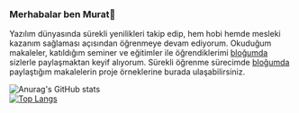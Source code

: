 ### Merhabalar ben Murat👋

Yazılım dünyasında sürekli yenilikleri takip edip, hem hobi hemde mesleki kazanım sağlaması açısından öğrenmeye devam ediyorum. Okuduğum makaleler, katıldığım seminer ve eğitimler ile öğrendiklerimi [bloğumda](https://msuzen.blogspot.com/) sizlerle paylaşmaktan keyif alıyorum. Sürekli öğrenme sürecimde [bloğumda](https://msuzen.blogspot.com/) paylaştığım makalelerin proje örneklerine burada ulaşabilirsiniz.
<!--
**muratsuzen/muratsuzen** is a ✨ _special_ ✨ repository because its `README.md` (this file) appears on your GitHub profile.

Here are some ideas to get you started:

- 🔭 I’m currently working on ...
- 🌱 I’m currently learning ...
- 👯 I’m looking to collaborate on ...
- 🤔 I’m looking for help with ...
- 💬 Ask me about ...
- 📫 How to reach me: ...
- 😄 Pronouns: ...
- ⚡ Fun fact: ...
-->
![Anurag's GitHub stats](https://github-readme-stats.vercel.app/api?username=muratsuzen&show_icons=true&theme=radical)
<br/>
[![Top Langs](https://github-readme-stats.vercel.app/api/top-langs/?username=muratsuzen&layout=compact&theme=radical)](https://github.com/anuraghazra/github-readme-stats)

<a href="https://msuzen.blogspot.com/" rel="nofollow"><img src="https://img.shields.io/badge/blog-msuzen.blogspot-blue" alt="" data-canonical-src="https://img.shields.io/badge/blog-msuzen.blogspot-blue" style="max-width: 100%;"></a>
<a href="https://twitter.com/muratsuezen" rel="nofollow"><img src="https://img.shields.io/badge/-muratsuezen-blue?style=flat-square&logo=twitter&logoColor=white&link=https://twitter.com/muratsuezen" alt="" data-canonical-src="https://img.shields.io/badge/-muratsuezen-blue?style=flat-square&logo=twitter&logoColor=white&link=https://twitter.com/muratsuezen" style="max-width: 100%;"></a>
<a href="https://www.linkedin.com/in/muratsuzen" rel="nofollow"><img src="https://img.shields.io/badge/-muratsuzen-blue?style=flat-square&logo=Linkedin&logoColor=white&link=https://www.linkedin.com/in/muratsuzen" alt="" data-canonical-src="https://img.shields.io/badge/-muratsuzen-blue?style=flat-square&logo=Linkedin&logoColor=white&link=https://www.linkedin.com/in/muratsuzen" style="max-width: 100%;"></a>
<a href="https://muratsuzen.medium.com/" rel="nofollow"><img src="https://img.shields.io/badge/-muratsuzen-blue?style=flat-square&logo=medium&logoColor=white&link=https://muratsuzen.medium.com/" alt="" data-canonical-src="https://img.shields.io/badge/-muratsuzen-blue?style=flat-square&logo=medium&logoColor=white&link=https://muratsuzen.medium.com/" style="max-width: 100%;"></a>


